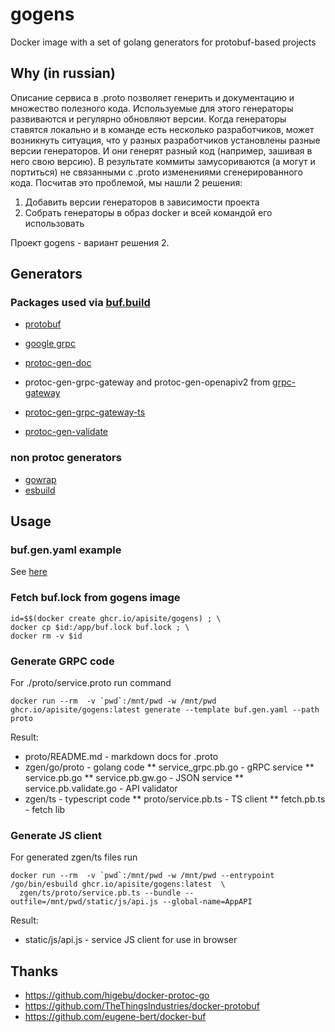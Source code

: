# gogens
Docker image with a set of golang generators for protobuf-based projects

## Why (in russian)

Описание сервиса в .proto позволяет генерить и документацию и множество полезного кода. Используемые для этого генераторы развиваются
и регулярно обновляют версии. Когда генераторы ставятся локально и в команде есть несколько разработчиков, может возникнуть
ситуация, что у разных разработчиков установлены разные версии генераторов. И они генерят разный код (например, зашивая в 
него свою версию). В результате коммиты замусориваются (а могут и портиться) не связанными с .proto изменениями 
сгенерированного кода. Посчитав это проблемой, мы нашли 2 решения:
1. Добавить версии генераторов в зависимости проекта
2. Собрать генераторы в образ docker и всей командой его использовать

Проект gogens - вариант решения 2.

## Generators

### Packages used via [buf.build](https://buf.build/)

* [protobuf](https://google.golang.org/protobuf)
* [google grpc](https://google.golang.org/grpc)
* [protoc-gen-doc](https://github.com/pseudomuto/protoc-gen-doc)
* protoc-gen-grpc-gateway and protoc-gen-openapiv2 from [grpc-gateway](https://github.com/grpc-ecosystem/grpc-gateway)


* [protoc-gen-grpc-gateway-ts](https://github.com/grpc-ecosystem/protoc-gen-grpc-gateway-ts)
* [protoc-gen-validate](https://github.com/envoyproxy/protoc-gen-validate)

### non protoc generators

* [gowrap](https://github.com/hexdigest/gowrap)
* [esbuild](https://github.com/evanw/esbuild)

## Usage

### buf.gen.yaml example

See [here](https://github.com/LeKovr/hocon/blob/main/buf.gen.yaml)

### Fetch buf.lock from gogens image

```
id=$$(docker create ghcr.io/apisite/gogens) ; \
docker cp $id:/app/buf.lock buf.lock ; \
docker rm -v $id
```


### Generate GRPC code

For ./proto/service.proto run command

```
docker run --rm  -v `pwd`:/mnt/pwd -w /mnt/pwd ghcr.io/apisite/gogens:latest generate --template buf.gen.yaml --path proto
```
Result:

* proto/README.md - markdown docs for .proto
* zgen/go/proto - golang code
** service_grpc.pb.go - gRPC service
** service.pb.go
** service.pb.gw.go - JSON service
** service.pb.validate.go - API validator
* zgen/ts - typescript code
** proto/service.pb.ts - TS client
** fetch.pb.ts - fetch lib

### Generate JS client

For generated zgen/ts files run

```
docker run --rm  -v `pwd`:/mnt/pwd -w /mnt/pwd --entrypoint /go/bin/esbuild ghcr.io/apisite/gogens:latest  \
  zgen/ts/proto/service.pb.ts --bundle --outfile=/mnt/pwd/static/js/api.js --global-name=AppAPI
```

Result:

* static/js/api.js - service JS client for use in browser

## Thanks

* https://github.com/higebu/docker-protoc-go
* https://github.com/TheThingsIndustries/docker-protobuf
* https://github.com/eugene-bert/docker-buf
